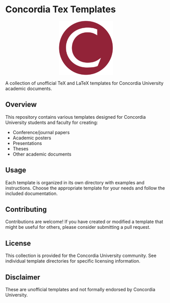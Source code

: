 # Concordia Tex Templates
<p align="center">
    <img src="readme_data/concordia_logo_c.png" alt="Concordia University Logo" width="169px"/>
</p>
A collection of unofficial TeX and LaTeX templates for Concordia University academic documents.

## Overview

This repository contains various templates designed for Concordia University students and faculty for creating:
- Conference/journal papers
- Academic posters
- Presentations
- Theses
- Other academic documents

## Usage

Each template is organized in its own directory with examples and instructions. Choose the appropriate template for your needs and follow the included documentation.

## Contributing

Contributions are welcome! If you have created or modified a template that might be useful for others, please consider submitting a pull request.

## License

This collection is provided for the Concordia University community. See individual template directories for specific licensing information.

## Disclaimer

These are unofficial templates and not formally endorsed by Concordia University.